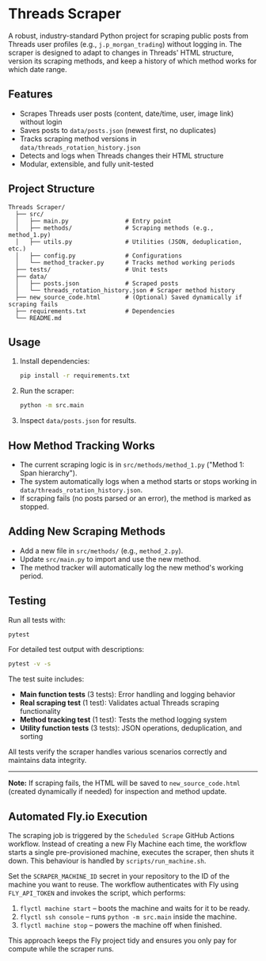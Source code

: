 # Threads Scraper

A robust, industry-standard Python project for scraping public posts from Threads user profiles (e.g., `j.p_morgan_trading`) without logging in. The scraper is designed to adapt to changes in Threads' HTML structure, version its scraping methods, and keep a history of which method works for which date range.

## Features
- Scrapes Threads user posts (content, date/time, user, image link) without login
- Saves posts to `data/posts.json` (newest first, no duplicates)
- Tracks scraping method versions in `data/threads_rotation_history.json`
- Detects and logs when Threads changes their HTML structure
- Modular, extensible, and fully unit-tested

## Project Structure
```
Threads Scraper/
  ├── src/
  │   ├── main.py                # Entry point
  │   ├── methods/               # Scraping methods (e.g., method_1.py)
  │   ├── utils.py               # Utilities (JSON, deduplication, etc.)
  │   ├── config.py              # Configurations
  │   └── method_tracker.py      # Tracks method working periods
  ├── tests/                     # Unit tests
  ├── data/
  │   ├── posts.json             # Scraped posts
  │   └── threads_rotation_history.json # Scraper method history
  ├── new_source_code.html       # (Optional) Saved dynamically if scraping fails
  ├── requirements.txt           # Dependencies
  └── README.md
```

## Usage
1. Install dependencies:
   ```bash
   pip install -r requirements.txt
   ```
2. Run the scraper:
   ```bash
   python -m src.main
   ```
3. Inspect `data/posts.json` for results.

## How Method Tracking Works
- The current scraping logic is in `src/methods/method_1.py` ("Method 1: Span hierarchy").
- The system automatically logs when a method starts or stops working in `data/threads_rotation_history.json`.
- If scraping fails (no posts parsed or an error), the method is marked as stopped.

## Adding New Scraping Methods
- Add a new file in `src/methods/` (e.g., `method_2.py`).
- Update `src/main.py` to import and use the new method.
- The method tracker will automatically log the new method's working period.

## Testing
Run all tests with:
```bash
pytest
```

For detailed test output with descriptions:
```bash
pytest -v -s
```

The test suite includes:
- **Main function tests** (3 tests): Error handling and logging behavior
- **Real scraping test** (1 test): Validates actual Threads scraping functionality  
- **Method tracking test** (1 test): Tests the method logging system
- **Utility function tests** (3 tests): JSON operations, deduplication, and sorting

All tests verify the scraper handles various scenarios correctly and maintains data integrity.

---

**Note:** If scraping fails, the HTML will be saved to `new_source_code.html` (created dynamically if needed) for inspection and method update.

## Automated Fly.io Execution
The scraping job is triggered by the `Scheduled Scrape` GitHub Actions workflow.
Instead of creating a new Fly Machine each time, the workflow starts a single
pre-provisioned machine, executes the scraper, then shuts it down. This behaviour
is handled by `scripts/run_machine.sh`.

Set the `SCRAPER_MACHINE_ID` secret in your repository to the ID of the machine
you want to reuse. The workflow authenticates with Fly using `FLY_API_TOKEN` and
invokes the script, which performs:

1. `flyctl machine start` – boots the machine and waits for it to be ready.
2. `flyctl ssh console` – runs `python -m src.main` inside the machine.
3. `flyctl machine stop` – powers the machine off when finished.

This approach keeps the Fly project tidy and ensures you only pay for compute
while the scraper runs.
